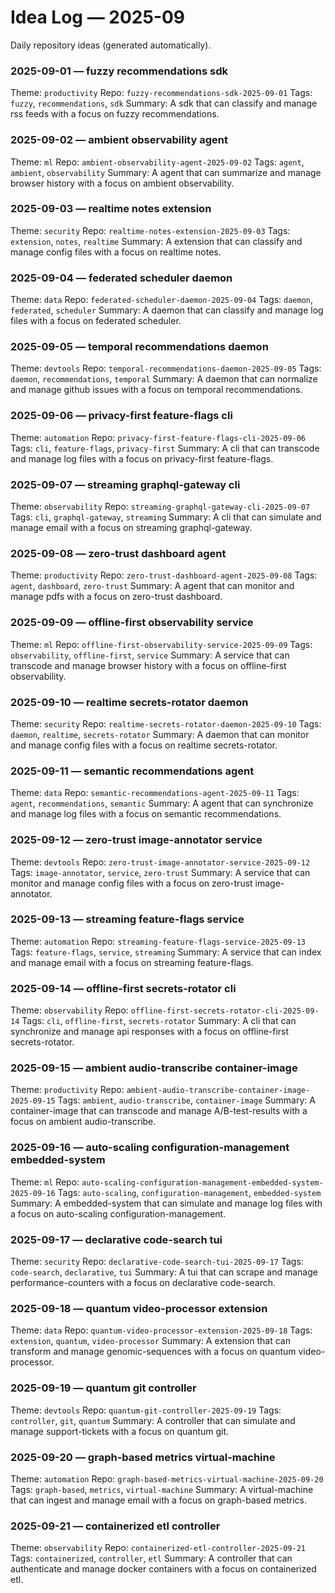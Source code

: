 # Idea Log — 2025-09

Daily repository ideas (generated automatically).

### 2025-09-01 — fuzzy recommendations sdk
Theme: `productivity`
Repo: `fuzzy-recommendations-sdk-2025-09-01`
Tags: `fuzzy`, `recommendations`, `sdk`
Summary: A sdk that can classify and manage rss feeds with a focus on fuzzy recommendations.

### 2025-09-02 — ambient observability agent
Theme: `ml`
Repo: `ambient-observability-agent-2025-09-02`
Tags: `agent`, `ambient`, `observability`
Summary: A agent that can summarize and manage browser history with a focus on ambient observability.

### 2025-09-03 — realtime notes extension
Theme: `security`
Repo: `realtime-notes-extension-2025-09-03`
Tags: `extension`, `notes`, `realtime`
Summary: A extension that can classify and manage config files with a focus on realtime notes.

### 2025-09-04 — federated scheduler daemon
Theme: `data`
Repo: `federated-scheduler-daemon-2025-09-04`
Tags: `daemon`, `federated`, `scheduler`
Summary: A daemon that can classify and manage log files with a focus on federated scheduler.

### 2025-09-05 — temporal recommendations daemon
Theme: `devtools`
Repo: `temporal-recommendations-daemon-2025-09-05`
Tags: `daemon`, `recommendations`, `temporal`
Summary: A daemon that can normalize and manage github issues with a focus on temporal recommendations.

### 2025-09-06 — privacy-first feature-flags cli
Theme: `automation`
Repo: `privacy-first-feature-flags-cli-2025-09-06`
Tags: `cli`, `feature-flags`, `privacy-first`
Summary: A cli that can transcode and manage log files with a focus on privacy-first feature-flags.

### 2025-09-07 — streaming graphql-gateway cli
Theme: `observability`
Repo: `streaming-graphql-gateway-cli-2025-09-07`
Tags: `cli`, `graphql-gateway`, `streaming`
Summary: A cli that can simulate and manage email with a focus on streaming graphql-gateway.

### 2025-09-08 — zero-trust dashboard agent
Theme: `productivity`
Repo: `zero-trust-dashboard-agent-2025-09-08`
Tags: `agent`, `dashboard`, `zero-trust`
Summary: A agent that can monitor and manage pdfs with a focus on zero-trust dashboard.

### 2025-09-09 — offline-first observability service
Theme: `ml`
Repo: `offline-first-observability-service-2025-09-09`
Tags: `observability`, `offline-first`, `service`
Summary: A service that can transcode and manage browser history with a focus on offline-first observability.

### 2025-09-10 — realtime secrets-rotator daemon
Theme: `security`
Repo: `realtime-secrets-rotator-daemon-2025-09-10`
Tags: `daemon`, `realtime`, `secrets-rotator`
Summary: A daemon that can monitor and manage config files with a focus on realtime secrets-rotator.

### 2025-09-11 — semantic recommendations agent
Theme: `data`
Repo: `semantic-recommendations-agent-2025-09-11`
Tags: `agent`, `recommendations`, `semantic`
Summary: A agent that can synchronize and manage log files with a focus on semantic recommendations.

### 2025-09-12 — zero-trust image-annotator service
Theme: `devtools`
Repo: `zero-trust-image-annotator-service-2025-09-12`
Tags: `image-annotator`, `service`, `zero-trust`
Summary: A service that can monitor and manage config files with a focus on zero-trust image-annotator.

### 2025-09-13 — streaming feature-flags service
Theme: `automation`
Repo: `streaming-feature-flags-service-2025-09-13`
Tags: `feature-flags`, `service`, `streaming`
Summary: A service that can index and manage email with a focus on streaming feature-flags.

### 2025-09-14 — offline-first secrets-rotator cli
Theme: `observability`
Repo: `offline-first-secrets-rotator-cli-2025-09-14`
Tags: `cli`, `offline-first`, `secrets-rotator`
Summary: A cli that can synchronize and manage api responses with a focus on offline-first secrets-rotator.

### 2025-09-15 — ambient audio-transcribe container-image
Theme: `productivity`
Repo: `ambient-audio-transcribe-container-image-2025-09-15`
Tags: `ambient`, `audio-transcribe`, `container-image`
Summary: A container-image that can transcode and manage A/B-test-results with a focus on ambient audio-transcribe.

### 2025-09-16 — auto-scaling configuration-management embedded-system
Theme: `ml`
Repo: `auto-scaling-configuration-management-embedded-system-2025-09-16`
Tags: `auto-scaling`, `configuration-management`, `embedded-system`
Summary: A embedded-system that can simulate and manage log files with a focus on auto-scaling configuration-management.

### 2025-09-17 — declarative code-search tui
Theme: `security`
Repo: `declarative-code-search-tui-2025-09-17`
Tags: `code-search`, `declarative`, `tui`
Summary: A tui that can scrape and manage performance-counters with a focus on declarative code-search.

### 2025-09-18 — quantum video-processor extension
Theme: `data`
Repo: `quantum-video-processor-extension-2025-09-18`
Tags: `extension`, `quantum`, `video-processor`
Summary: A extension that can transform and manage genomic-sequences with a focus on quantum video-processor.

### 2025-09-19 — quantum git controller
Theme: `devtools`
Repo: `quantum-git-controller-2025-09-19`
Tags: `controller`, `git`, `quantum`
Summary: A controller that can simulate and manage support-tickets with a focus on quantum git.

### 2025-09-20 — graph-based metrics virtual-machine
Theme: `automation`
Repo: `graph-based-metrics-virtual-machine-2025-09-20`
Tags: `graph-based`, `metrics`, `virtual-machine`
Summary: A virtual-machine that can ingest and manage email with a focus on graph-based metrics.

### 2025-09-21 — containerized etl controller
Theme: `observability`
Repo: `containerized-etl-controller-2025-09-21`
Tags: `containerized`, `controller`, `etl`
Summary: A controller that can authenticate and manage docker containers with a focus on containerized etl.
